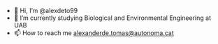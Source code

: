 - 👋 Hi, I’m @alexdeto99
- 🌱 I’m currently studying Biological and Environmental Engineering at UAB 
- 📫 How to reach me alexanderde.tomas@autonoma.cat
<!---
alexdeto99/alexdeto99 is a ✨ special ✨ repository because its `README.md` (this file) appears on your GitHub profile.
You can click the Preview link to take a look at your changes.
--->
